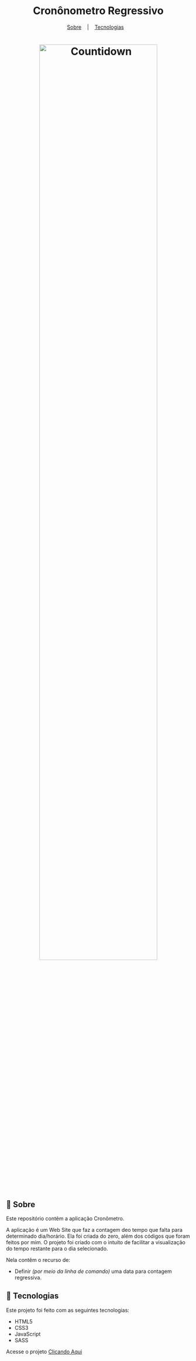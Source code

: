 <h1 align="center">Cronônometro Regressivo</h1>

<p align="center">
  <a href="#book-sobre">Sobre</a>
  &nbsp;&nbsp;&nbsp;|&nbsp;&nbsp;&nbsp;
  <a href="#hammer-tecnologias">Tecnologias</a>
  &nbsp;&nbsp;&nbsp;
<p>

<h1 align="center" display="flex">
  <img src="https://user-images.githubusercontent.com/80855598/147369404-a8fb189e-fa54-41de-9ab5-e29b0e392b2c.png" width="80%" alt="Countidown" title="Countidown">
</h1>

## :book: Sobre
Este repositório contêm a aplicação Cronômetro.

A aplicação é um Web Site que faz a contagem deo tempo que falta para determinado dia/horário.
Ela foi criada do zero, além dos códigos que foram feitos por mim.
O projeto foi criado com o intuito de facilitar a visualização do tempo restante para o dia selecionado.

Nela contêm o recurso de: 
- Definir *(por meio da linha de comando)* uma data para contagem regressiva.

## :hammer: Tecnologias
Este projeto foi feito com as seguintes tecnologias:
- HTML5
- CSS3
- JavaScript 
- SASS

Acesse o projeto [Clicando Aqui](https://jhonlsn.github.io/Countdown-Timer/) 
